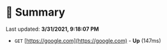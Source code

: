# 📖 Summary
Last updated: **3/31/2021, 9:18:07 PM**

- `GET` [https://google.com](https://google.com) - **Up** (147ms)
